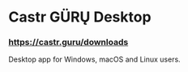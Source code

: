 # Castr GÜRŲ Desktop

### https://castr.guru/downloads

Desktop app for Windows, macOS and Linux users.

